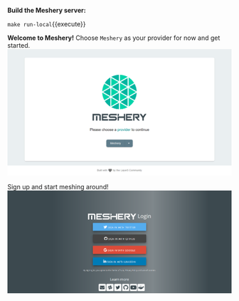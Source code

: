 **Build the Meshery server:**

`make run-local`{{execute}}

**Welcome to Meshery!**
Choose `Meshery` as your provider for now and get started.
![Meshery landing page](./assets/server-page.png)

Sign up and start meshing around!
![Sign up page](./assets/login-page.png)